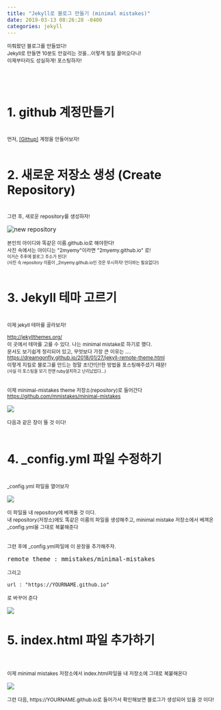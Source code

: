 ```yaml
---
title: "Jekyll로 블로그 만들기 (minimal mistakes)"
date: 2019-03-13 08:26:28 -0400
categories: jekyll
---
```


<div>
    <p> 
        <small>미뤄왔던 블로그를 만들었다!<br/>
            Jekyll로 만들면 10분도 안걸리는 것을...이렇게 질질 끌어오다니!<br/>
            이제부터라도 성실하게! 포스팅하자!
        </small><br/><br/><br/><br/>
        <h1>1. github 계정만들기 </h1><br/>
        <small>
            먼저, <a href="https://github.com">[Githup]</a> 계정을 만들어보자!<br/><br/>
        </small>
        <h1>2. 새로운 저장소 생성 (Create Repository)</h1><br/>
        <small>그런 후, 새로운 repository를 생성하자!</small><br/>
    </p>
    <img src="https://user-images.githubusercontent.com/49894861/62998171-9fb79280-bea5-11e9-8a2f-aa057382a848.png" alt="new repository"/>
    <p>
        <small>
            본인의 아이디와 똑같은 이름.github.io로 해야한다! <br/>
            사진 속에서는 아이디는 "2myemy"이라면 "2myemy.github.io" 로! <br/>
                <small>
                    이거슨 추후에 블로그 주소가 된다!<br/>
                    (사진 속 repository 이름이 _2myemy.github.io인 것은 무시하자! 언더바는 필요없다!)
                </small> <br/><br/>
        </small>
        <h1>3. Jekyll 테마 고르기</h1><br/>
        <small>
            이제 jekyll 테마를 골라보자! <br/><br/>
            <a href="http://jekyllthemes.org/">http://jekyllthemes.org/</a> <br/>
            이 곳에서 테마를 고를 수 있다.
            나는 minimal mistake로 하기로 했다.<br/>
            문서도 보기쉽게 정리되어 있고, 무엇보다 가장 큰 이유는 ....<br/>
            <a href="https://dreamgonfly.github.io/2018/01/27/jekyll-remote-theme.html">https://dreamgonfly.github.io/2018/01/27/jekyll-remote-theme.html</a><br/>
            이렇게 지킬로 블로그를 만드는 정말 초!간!단!한 방법을 포스팅해주셨기 때문!<br/>
            <small>(사실 이 포스팅을 보기 전엔 ruby설치하고 난리났었다...)</small><br/><br/><br/>
            이제 minimal-mistakes theme 저장소(repository)로 들어간다<br/>
            <a href="https://github.com/mmistakes/minimal-mistakes"> https://github.com/mmistakes/minimal-mistakes </a>
        </small>
    </p>
    <img src="https://user-images.githubusercontent.com/49894861/63000547-659dbf00-beac-11e9-8fb8-eaaf79ac2b65.png" />
    <p><small>다음과 같은 창이 뜰 것 이다!</small><br/><br/>
        <h1>4. _config.yml 파일 수정하기</h1><br/>
        <small>_config.yml 파일을 열어보자</small><br/>
    </p>
    <img src="https://user-images.githubusercontent.com/49894861/63000560-69314600-beac-11e9-9b6e-b0f08a751d59.png" />
    <p>
        <small>
            이 파일을 내 repository에 베껴올 것 이다. <br/>
            내 repository(저장소)에도 똑같은 이름의 파일을 생성해주고, minimal mistake 저장소에서 베껴온 _config.yml을 그대로 복붙해준다<br/><br/><br/>
            그런 후에 _config.yml파일에 이 문장을 추가해주자.<br/>
        </small>
    </p>
    <pre>remote_theme : mmistakes/minimal-mistakes </pre>
    <p><small>그리고 <pre>url : "https://YOURNAME.github.io"</pre> 로 바꾸어 준다</small><br/></p>
    <img src="https://user-images.githubusercontent.com/49894861/63001477-a8609680-beae-11e9-9591-63775dc52401.png" />
    <h1>5. index.html 파일 추가하기</h1><br/>
    <p><small>이제 minimal mistakes 저장소에서 index.html파일을 내 저장소에 그대로 복붙해온다</small></p>
    <img src="https://user-images.githubusercontent.com/49894861/63000565-6afb0980-beac-11e9-8ae7-8f523d94e5ae.png" />
    <p><small>그런 다음, https://YOURNAME.github.io로 들어가서 확인해보면 블로그가 생성되어 있을 것 이다!</small></p>

</div>
